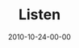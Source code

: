 ---
layout: message
category: message
series: "Game Change"
title: "Listen"
date: 2010-10-24-00-00
message_id: 643
sc-permalink-url: "http://soundcloud.com/crdschurch/the-path-of-hypocrites"
audio: "http://s3.amazonaws.com/crossroads-media/messages/audio/House_Of_Hypocrites_02_Path_08-25-02_Tome.mp3"
audio-duration: "39:16"
program: "http://s3.amazonaws.com/crossroads-media/documents/10_23-24-10Program.pdf"
sc-permalink-url: "http://soundcloud.com/crdschurch/game-change-listen"
audio: "http://s3.amazonaws.com/crossroads-media/messages/audio/gamechange03.mp3"
audio-duration: "43:26"
description: "Chuck Mingo talks about what it means to listen to God."
video: "http://s3.amazonaws.com/crossroads-media/messages/video/gamechange03.mp4"
video-duration: "43:32"
yt-embed-url: "//www.youtube.com/embed/xVIPe26ueNM"
video-image: "http://s3.amazonaws.com/crossroads-media/images/gamechange03_still.jpg"
tag: 
 - religion
 - game-change
 - listen
 - campaign
 - mingo
explicit: false
---